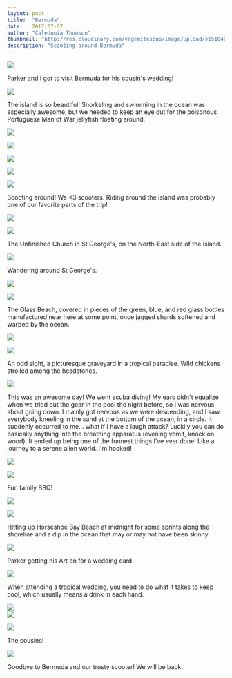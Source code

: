 ```yaml
---
layout: post
title:  "Bermuda"
date:   2017-07-07
author: "Caledonia Thomson"
thumbnail: "http://res.cloudinary.com/vegemitesoup/image/upload/v1510460916/bermuda/26.jpg"
description: "Scooting around Bermuda"
---
```


<a href="http://res.cloudinary.com/vegemitesoup/image/upload/v1510460910/bermuda/1.jpg"><img src="http://res.cloudinary.com/vegemitesoup/image/upload/v1510460910/bermuda/1.jpg" /></a>

Parker and I got to visit Bermuda for his cousin's wedding!

<a href="http://res.cloudinary.com/vegemitesoup/image/upload/v1510460913/bermuda/2.jpg"><img src="http://res.cloudinary.com/vegemitesoup/image/upload/v1510460913/bermuda/2.jpg" /></a>

The island is so beautiful! Snorkeling and swimming in the ocean was especially awesome, but we needed to keep an eye out for the poisonous Portuguese Man of War jellyfish floating around.

<a href="http://res.cloudinary.com/vegemitesoup/image/upload/v1510460910/bermuda/3.jpg"><img src="http://res.cloudinary.com/vegemitesoup/image/upload/v1510460910/bermuda/3.jpg" /></a>

<a href="http://res.cloudinary.com/vegemitesoup/image/upload/v1510460912/bermuda/6.jpg"><img src="http://res.cloudinary.com/vegemitesoup/image/upload/v1510460912/bermuda/6.jpg" /></a>

<a href="http://res.cloudinary.com/vegemitesoup/image/upload/v1510460910/bermuda/5.jpg"><img src="http://res.cloudinary.com/vegemitesoup/image/upload/v1510460910/bermuda/5.jpg" /></a>

<a href="http://res.cloudinary.com/vegemitesoup/image/upload/v1510460912/bermuda/10.jpg"><img src="http://res.cloudinary.com/vegemitesoup/image/upload/v1510460912/bermuda/10.jpg" /></a>

<a href="http://res.cloudinary.com/vegemitesoup/image/upload/v1510460910/bermuda/7.jpg"><img src="http://res.cloudinary.com/vegemitesoup/image/upload/v1510460910/bermuda/7.jpg" /></a>

Scooting around! We <3 scooters. Riding around the island was probably one of our favorite parts of the trip!

<a href="http://res.cloudinary.com/vegemitesoup/image/upload/v1510460912/bermuda/8.jpg"><img src="http://res.cloudinary.com/vegemitesoup/image/upload/v1510460912/bermuda/8.jpg" /></a>

<a href="http://res.cloudinary.com/vegemitesoup/image/upload/v1510460912/bermuda/11.jpg"><img src="http://res.cloudinary.com/vegemitesoup/image/upload/v1510460912/bermuda/11.jpg" /></a>

The Unfinished Church in St George's, on the North-East side of the island.

<a href="http://res.cloudinary.com/vegemitesoup/image/upload/v1510460910/bermuda/12.jpg"><img src="http://res.cloudinary.com/vegemitesoup/image/upload/v1510460910/bermuda/12.jpg" /></a>

Wandering around St George's.

<a href="http://res.cloudinary.com/vegemitesoup/image/upload/v1510460913/bermuda/13.jpg"><img src="http://res.cloudinary.com/vegemitesoup/image/upload/v1510460913/bermuda/13.jpg" /></a>

<a href="http://res.cloudinary.com/vegemitesoup/image/upload/v1510460912/bermuda/14.jpg"><img src="http://res.cloudinary.com/vegemitesoup/image/upload/v1510460912/bermuda/14.jpg" /></a>

The Glass Beach, covered in pieces of the green, blue, and red glass bottles manufactured near here at some point, once jagged shards softened and warped by the ocean.

<a href="http://res.cloudinary.com/vegemitesoup/image/upload/v1510460914/bermuda/15.jpg"><img src="http://res.cloudinary.com/vegemitesoup/image/upload/v1510460914/bermuda/15.jpg" /></a>

<a href="http://res.cloudinary.com/vegemitesoup/image/upload/v1510460914/bermuda/16.jpg"><img src="http://res.cloudinary.com/vegemitesoup/image/upload/v1510460914/bermuda/16.jpg" /></a>

An odd sight, a picturesque graveyard in a tropical paradise. Wild chickens strolled among the headstones.

<a href="http://res.cloudinary.com/vegemitesoup/image/upload/v1510460913/bermuda/17.jpg"><img src="http://res.cloudinary.com/vegemitesoup/image/upload/v1510460913/bermuda/17.jpg" /></a>

This was an awesome day! We went scuba diving! My ears didn't equalize when we tried out the gear in the pool the night before, so I was nervous about going down. I mainly got nervous as we were descending, and I saw everybody kneeling in the sand at the bottom of the ocean, in a circle. It suddenly occurred to me... what if I have a laugh attack? Luckily you can do basically anything into the breathing apparatus (evening vomit, knock on wood). It ended up being one of the funnest things I've ever done! Like a journey to a serene alien world. I'm hooked!

<a href="http://res.cloudinary.com/vegemitesoup/image/upload/v1510460914/bermuda/18.jpg"><img src="http://res.cloudinary.com/vegemitesoup/image/upload/v1510460914/bermuda/18.jpg" /></a>

<a href="http://res.cloudinary.com/vegemitesoup/image/upload/v1510460915/bermuda/19.jpg"><img src="http://res.cloudinary.com/vegemitesoup/image/upload/v1510460915/bermuda/19.jpg" /></a>

Fun family BBQ!

<a href="http://res.cloudinary.com/vegemitesoup/image/upload/v1508207923/bermuda/DSC05696.jpg"><img src="http://res.cloudinary.com/vegemitesoup/image/upload/v1508207923/bermuda/DSC05696.jpg" /></a>

<a href="http://res.cloudinary.com/vegemitesoup/image/upload/v1510460913/bermuda/20.jpg"><img src="http://res.cloudinary.com/vegemitesoup/image/upload/v1510460913/bermuda/20.jpg" /></a>

Hitting up Horseshoe Bay Beach at midnight for some sprints along the shoreline and a dip in the ocean that may or may not have been skinny.

<a href="http://res.cloudinary.com/vegemitesoup/image/upload/v1510460915/bermuda/21.jpg"><img src="http://res.cloudinary.com/vegemitesoup/image/upload/v1510460915/bermuda/21.jpg" /></a>

Parker getting his Art on for a wedding card

<a href="http://res.cloudinary.com/vegemitesoup/image/upload/v1510460915/bermuda/22.jpg"><img src="http://res.cloudinary.com/vegemitesoup/image/upload/v1510460915/bermuda/22.jpg" /></a>

When attending a tropical wedding, you need to do what it takes to keep cool, which usually means a drink in each hand.

<div class="row vertical-align">
	<div class="col-sm-4 col-xs-4">
		<a href="http://res.cloudinary.com/vegemitesoup/image/upload/v1510460915/bermuda/23.jpg"><img src="http://res.cloudinary.com/vegemitesoup/image/upload/v1510460915/bermuda/23.jpg" /></a>
	</div>
	<div class="col-sm-8 col-xs-8">
		<a href="http://res.cloudinary.com/vegemitesoup/image/upload/v1510460916/bermuda/24.jpg"><img src="http://res.cloudinary.com/vegemitesoup/image/upload/v1510460916/bermuda/24.jpg" /></a>
	</div>
</div>

<a href="http://res.cloudinary.com/vegemitesoup/image/upload/v1510460915/bermuda/25.jpg"><img src="http://res.cloudinary.com/vegemitesoup/image/upload/v1510460915/bermuda/25.jpg" /></a>

The cousins!

<a href="http://res.cloudinary.com/vegemitesoup/image/upload/v1510460916/bermuda/27.jpg"><img src="http://res.cloudinary.com/vegemitesoup/image/upload/v1510460916/bermuda/27.jpg" /></a>

Goodbye to Bermuda and our trusty scooter! We will be back.